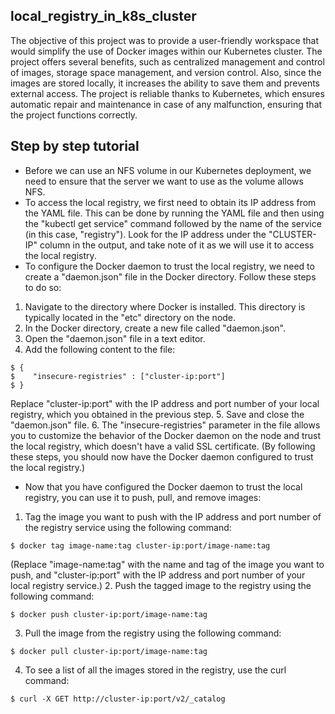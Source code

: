 ## local_registry_in_k8s_cluster
The objective of this project was to provide a user-friendly workspace that would simplify the use of Docker images within our Kubernetes cluster. 
The project offers several benefits, such as centralized management and control of images, storage space management, and version control. Also, since the images are stored locally, it increases the ability to save them and prevents external access. 
The project is reliable thanks to Kubernetes, which ensures automatic repair and maintenance in case of any malfunction, ensuring that the project functions correctly.

## Step by step tutorial
* Before we can use an NFS volume in our Kubernetes deployment, we need to ensure that the server we want to use as the volume allows NFS.
* To access the local registry, we first need to obtain its IP address from the YAML file. This can be done by running the YAML file and then using the "kubectl get   service" command followed by the name of the service (in this case, "registry"). Look for the IP address under the "CLUSTER-IP" column in the output, and take note of it as we will use it to access the local registry.
* To configure the Docker daemon to trust the local registry, we need to create a "daemon.json" file in the Docker directory. Follow these steps to do so:
1. Navigate to the directory where Docker is installed. This directory is typically located in the "etc" directory on the node.
2. In the Docker directory, create a new file called "daemon.json".
3. Open the "daemon.json" file in a text editor.
4. Add the following content to the file:
```
$ {
$    "insecure-registries" : ["cluster-ip:port"]
$ }
```
Replace "cluster-ip:port" with the IP address and port number of your local registry, which you obtained in the previous step.
5. Save and close the "daemon.json" file.
6. The "insecure-registries" parameter in the file allows you to customize the behavior of the Docker daemon on the node and trust the local registry, which doesn't have a valid SSL certificate.
(By following these steps, you should now have the Docker daemon configured to trust the local registry.)
* Now that you have configured the Docker daemon to trust the local registry, you can use it to push, pull, and remove images:
1. Tag the image you want to push with the IP address and port number of the registry service using the following command:
```
$ docker tag image-name:tag cluster-ip:port/image-name:tag
```
(Replace "image-name:tag" with the name and tag of the image you want to push, and "cluster-ip:port" with the IP address and port number of your local registry service.)
2. Push the tagged image to the registry using the following command:
```
$ docker push cluster-ip:port/image-name:tag
```
3. Pull the image from the registry using the following command:
```
$ docker pull cluster-ip:port/image-name:tag
```
4. To see a list of all the images stored in the registry, use the curl command:
```
$ curl -X GET http://cluster-ip:port/v2/_catalog
```
